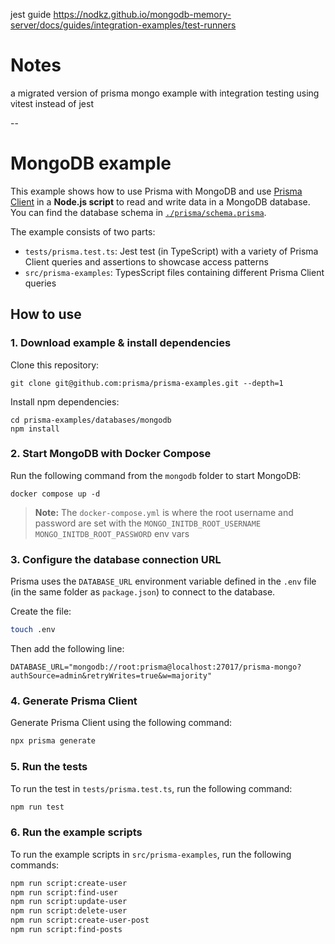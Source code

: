 jest guide <https://nodkz.github.io/mongodb-memory-server/docs/guides/integration-examples/test-runners>

# Notes

a migrated version of prisma mongo example with integration testing using vitest instead of jest

--

# MongoDB example

This example shows how to use Prisma with MongoDB and use [Prisma Client](https://www.prisma.io/docs/reference/tools-and-interfaces/prisma-client) in a **Node.js script** to read and write data in a MongoDB database. You can find the database schema in [`./prisma/schema.prisma`](./schema.sql).

The example consists of two parts:

- `tests/prisma.test.ts`: Jest test (in TypeScript) with a variety of Prisma Client queries and assertions to showcase access patterns
- `src/prisma-examples`: TypesScript files containing different Prisma Client queries

## How to use

### 1. Download example & install dependencies

Clone this repository:

```
git clone git@github.com:prisma/prisma-examples.git --depth=1
```

Install npm dependencies:

```
cd prisma-examples/databases/mongodb
npm install
```

### 2. Start MongoDB with Docker Compose

Run the following command from the `mongodb` folder to start MongoDB:

```
docker compose up -d
```

> **Note:** The `docker-compose.yml` is where the root username and password are set with the `MONGO_INITDB_ROOT_USERNAME` `MONGO_INITDB_ROOT_PASSWORD` env vars

### 3. Configure the database connection URL

Prisma uses the `DATABASE_URL` environment variable defined in the `.env` file (in the same folder as `package.json`) to connect to the database.

Create the file:

```bash
touch .env
```

Then add the following line:

```
DATABASE_URL="mongodb://root:prisma@localhost:27017/prisma-mongo?authSource=admin&retryWrites=true&w=majority"
```

### 4. Generate Prisma Client

Generate Prisma Client using the following command:

```bash
npx prisma generate
```

### 5. Run the tests

To run the test in `tests/prisma.test.ts`, run the following command:

```bash
npm run test
```

### 6. Run the example scripts

To run the example scripts in `src/prisma-examples`, run the following commands:

```bash
npm run script:create-user
npm run script:find-user
npm run script:update-user
npm run script:delete-user
npm run script:create-user-post
npm run script:find-posts
```
